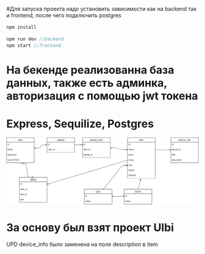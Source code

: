 #Для запуска проекта надо установить зависимости как на backend так и frontend, после чего подключить postgres 
```js
npm install
```
```js
npm run dev //backend
npm start //frontend
```

# На бекенде реализованна база данных, также есть админка, авторизация с помощью jwt токена
# Express, Sequilize, Postgres

![Image alt](https://github.com/AlisherAsd/clothing_store_server/blob/main/models/Shop.drawio%20.png)
# За основу был взят проект Ulbi 
UPD device_info было заменена на поле description в item 
